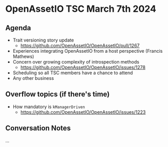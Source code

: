 # OpenAssetIO TSC March 7th 2024

## Agenda

- Trait versioning story update
  - https://github.com/OpenAssetIO/OpenAssetIO/pull/1267
- Experiences integrating OpenAssetIO from a host perspective (Francis Mathews)
- Concern over growing complexity of introspection methods
  - https://github.com/OpenAssetIO/OpenAssetIO/issues/1278
- Scheduling so all TSC members have a chance to attend
- Any other business

## Overflow topics (if there's time)
- How mandatory is `kManagerDriven`
  - https://github.com/OpenAssetIO/OpenAssetIO/issues/1223


## Conversation Notes
...